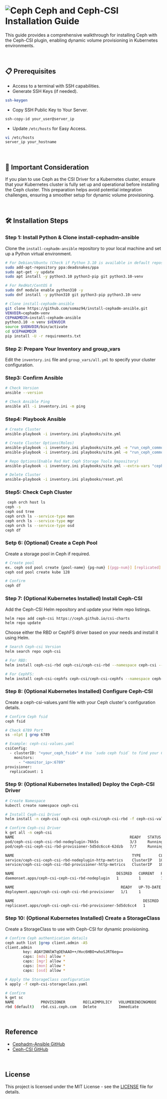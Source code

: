 # ![Ceph](https://img.shields.io/badge/-Ceph-E24C27?style=flat-square&logo=ceph&logoColor=white) Ceph and Ceph-CSI Installation Guide
This guide provides a comprehensive walkthrough for installing Ceph with the Ceph-CSI plugin, enabling dynamic volume provisioning in Kubernetes environments.

<br/>

## 📋 Prerequisites
- Access to a terminal with SSH capabilities.
- Generate SSH Keys (if needed).
```bash
ssh-keygen 
```
- Copy SSH Public Key to Your Server.
```bash
ssh-copy-id your_user@server_ip
```
- Update `/etc/hosts` for Easy Access.
```bash
vi /etc/hosts
server_ip your_hostname
```

<br/>

## 🚨 Important Consideration
If you plan to use Ceph as the CSI Driver for a Kubernetes cluster, ensure that your Kubernetes cluster is fully set up and operational before installing the Ceph cluster. This preparation helps avoid potential integration challenges, ensuring a smoother setup for dynamic volume provisioning.

<br/>

## 🛠️ Installation Steps

### Step 1: Install Python & Clone install-cephadm-ansible
Clone the `install-cephadm-ansible` repository to your local machine and set up a Python virtual environment.
```bash
# For Debian/Ubuntu (Check if Python 3.10 is available in default repos first)
sudo add-apt-repository ppa:deadsnakes/ppa
sudo apt-get -y update
sudo apt install -y python3.10 python3-pip git python3.10-venv

# For RedHat/CentOS 8
sudo dnf module enable python310 -y
sudo dnf install -y python310 git python3-pip python3.10-venv

# Clone install-cephadm-ansible
git clone https://github.com/somaz94/install-cephadm-ansible.git
VENVDIR=cephadm-venv
CEPHADMDIR=install-cephadm-ansible
python3.10 -m venv $VENVDIR
source $VENVDIR/bin/activate
cd $CEPHADMDIR
pip install -U -r requirements.txt
```

### Step 2: Prepare Your Inventory and group_vars
Edit the `inventory.ini` file and `group_vars/all.yml` to specify your cluster configuration.

### Step3: Confirm Ansible
```bash
# Check Version
ansible --version

# Check Ansible Ping
ansible all -i inventory.ini -m ping
```

### Step4: Playbook Ansible
```bash
# Create Cluster
ansible-playbook -i inventory.ini playbooks/site.yml

# Create Cluster Options(Roles)
ansible-playbook -i inventory.ini playbooks/site.yml -e "run_ceph_common=true run_ceph_deploy=false"
ansible-playbook -i inventory.ini playbooks/site.yml -e "run_ceph_common=false run_ceph_deploy=true"

# Repo Options(Enable Red Hat Ceph Storage Tools Repository)
ansible-playbook -i inventory.ini playbooks/site.yml --extra-vars "ceph_origin=rhcs" 

# Delete Cluster
ansible-playbook -i inventory.ini playbooks/reset.yml

```

### Step5: Check Ceph Cluster
```bash
 ceph orch host ls
ceph -s
ceph osd tree
ceph orch ls --service-type mon
ceph orch ls --service-type mgr
ceph orch ls --service-type osd
ceph df
```
### Setp 6: (Optional) Create a Ceph Pool

Create a storage pool in Ceph if required.
```bash
# Create pool
ex. ceph osd pool create {pool-name} {pg-num} [{pgp-num}] [replicated] [crush-rule-name] [expected-num-objects]
ceph osd pool create kube 128

# Confirm
ceph df
```

### Step 7: (Optional Kubernetes Installed) Install Ceph-CSI

Add the Ceph-CSI Helm repository and update your Helm repo listings.
```bash
helm repo add ceph-csi https://ceph.github.io/csi-charts
helm repo update
```

Choose either the RBD or CephFS driver based on your needs and install it using Helm.

```bash
# Search Ceph-csi Version
helm search repo ceph-csi

# For RBD:
helm install ceph-csi-rbd ceph-csi/ceph-csi-rbd --namespace ceph-csi --create-namespace --version <chart_version>

# For CephFS:
helm install ceph-csi-cephfs ceph-csi/ceph-csi-cephfs --namespace ceph-csi --create-namespace --version <chart_version>
```

### Step 8: (Optional Kubernetes Installed) Configure Ceph-CSI
Create a ceph-csi-values.yaml file with your Ceph cluster's configuration details.

```bash
# Confirm Ceph fsid
ceph fsid

# Check 6789 Port
ss -nlpt | grep 6789

# Example: ceph-csi-values.yaml
csiConfig:
  - clusterID: "<your_ceph_fsid>" # Use `sudo ceph fsid` to find your Ceph fsid
    monitors:
      - "<monitor_ip>:6789"
provisioner:
  replicaCount: 1
```

### Step 9: (Optional Kubernetes Installed) Deploy the Ceph-CSI Driver
```bash
# Create Namespace 
kubectl create namespace ceph-csi

# Install Ceph-csi Driver
helm install -n ceph-csi ceph-csi ceph-csi/ceph-csi-rbd -f ceph-csi-values.yaml

# Confirm Ceph-csi Driver
k get all -n ceph-csi
NAME                                                    READY   STATUS    RESTARTS   AGE
pod/ceph-csi-ceph-csi-rbd-nodeplugin-76k5s              3/3     Running   0          3s
pod/ceph-csi-ceph-csi-rbd-provisioner-5d5dc6cc4-62dzb   7/7     Running   0          3s

NAME                                                     TYPE        CLUSTER-IP      EXTERNAL-IP   PORT(S)    AGE
service/ceph-csi-ceph-csi-rbd-nodeplugin-http-metrics    ClusterIP   10.233.37.117   <none>        8080/TCP   3s
service/ceph-csi-ceph-csi-rbd-provisioner-http-metrics   ClusterIP   10.233.41.120   <none>        8080/TCP   3s

NAME                                              DESIRED   CURRENT   READY   UP-TO-DATE   AVAILABLE   NODE SELECTOR   AGE
daemonset.apps/ceph-csi-ceph-csi-rbd-nodeplugin   1         1         1       1            1           <none>          3s

NAME                                                READY   UP-TO-DATE   AVAILABLE   AGE
deployment.apps/ceph-csi-ceph-csi-rbd-provisioner   1/1     1            1           3s

NAME                                                          DESIRED   CURRENT   READY   AGE
replicaset.apps/ceph-csi-ceph-csi-rbd-provisioner-5d5dc6cc4   1         1         1       3s
```

### Step 10: (Optional Kubernetes Installed) Create a StorageClass
Create a StorageClass to use with Ceph-CSI for dynamic provisioning.

```bash
# Confirm Ceph authentication details
ceph auth list |grep client.admin -A5
client.admin
        key: AQAYINNlW7qOEhAAO++/Hvc6HBO+whoSJRT6eg==
        caps: [mds] allow *
        caps: [mgr] allow *
        caps: [mon] allow *
        caps: [osd] allow *

# Apply the StorageClass configuration
k apply -f ceph-csi-storageclass.yaml 

# Confirm
k get sc
NAME            PROVISIONER        RECLAIMPOLICY   VOLUMEBINDINGMODE   ALLOWVOLUMEEXPANSION   AGE
rbd (default)   rbd.csi.ceph.com   Delete          Immediate           true      
```

<br/>

## Reference
- [Cephadm-Ansible GitHub](https://github.com/ceph/cephadm-ansible)
- [Ceph-CSI GitHub](https://github.com/ceph/ceph-csi)

<br/>

## License
This project is licensed under the MIT License - see the [LICENSE](LICENSE) file for details.
